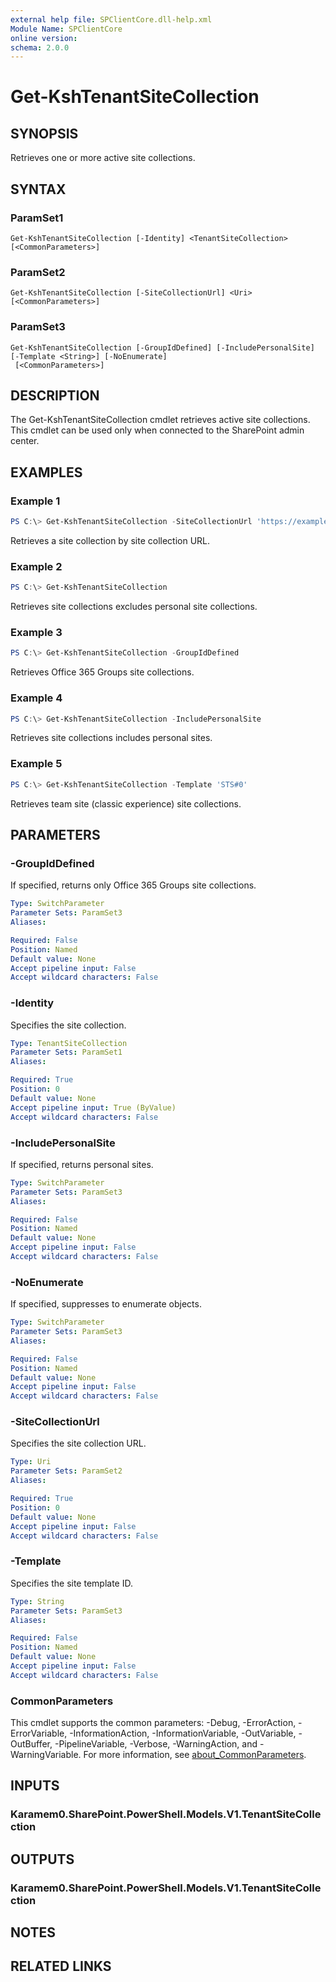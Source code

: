 ```yaml
---
external help file: SPClientCore.dll-help.xml
Module Name: SPClientCore
online version:
schema: 2.0.0
---
```


# Get-KshTenantSiteCollection

## SYNOPSIS
Retrieves one or more active site collections.

## SYNTAX

### ParamSet1
```
Get-KshTenantSiteCollection [-Identity] <TenantSiteCollection> [<CommonParameters>]
```

### ParamSet2
```
Get-KshTenantSiteCollection [-SiteCollectionUrl] <Uri> [<CommonParameters>]
```

### ParamSet3
```
Get-KshTenantSiteCollection [-GroupIdDefined] [-IncludePersonalSite] [-Template <String>] [-NoEnumerate]
 [<CommonParameters>]
```

## DESCRIPTION
The Get-KshTenantSiteCollection cmdlet retrieves active site collections.
This cmdlet can be used only when connected to the SharePoint admin center.

## EXAMPLES

### Example 1
```powershell
PS C:\> Get-KshTenantSiteCollection -SiteCollectionUrl 'https://example.sharepoint.com/sites/hub'
```

Retrieves a site collection by site collection URL.

### Example 2
```powershell
PS C:\> Get-KshTenantSiteCollection
```

Retrieves site collections excludes personal site collections.

### Example 3
```powershell
PS C:\> Get-KshTenantSiteCollection -GroupIdDefined
```

Retrieves Office 365 Groups site collections.

### Example 4
```powershell
PS C:\> Get-KshTenantSiteCollection -IncludePersonalSite
```

Retrieves site collections includes personal sites.

### Example 5
```powershell
PS C:\> Get-KshTenantSiteCollection -Template 'STS#0'
```

Retrieves team site (classic experience) site collections.

## PARAMETERS

### -GroupIdDefined
If specified, returns only Office 365 Groups site collections.

```yaml
Type: SwitchParameter
Parameter Sets: ParamSet3
Aliases:

Required: False
Position: Named
Default value: None
Accept pipeline input: False
Accept wildcard characters: False
```

### -Identity
Specifies the site collection.

```yaml
Type: TenantSiteCollection
Parameter Sets: ParamSet1
Aliases:

Required: True
Position: 0
Default value: None
Accept pipeline input: True (ByValue)
Accept wildcard characters: False
```

### -IncludePersonalSite
If specified, returns personal sites.

```yaml
Type: SwitchParameter
Parameter Sets: ParamSet3
Aliases:

Required: False
Position: Named
Default value: None
Accept pipeline input: False
Accept wildcard characters: False
```

### -NoEnumerate
If specified, suppresses to enumerate objects.

```yaml
Type: SwitchParameter
Parameter Sets: ParamSet3
Aliases:

Required: False
Position: Named
Default value: None
Accept pipeline input: False
Accept wildcard characters: False
```

### -SiteCollectionUrl
Specifies the site collection URL.

```yaml
Type: Uri
Parameter Sets: ParamSet2
Aliases:

Required: True
Position: 0
Default value: None
Accept pipeline input: False
Accept wildcard characters: False
```

### -Template
Specifies the site template ID.

```yaml
Type: String
Parameter Sets: ParamSet3
Aliases:

Required: False
Position: Named
Default value: None
Accept pipeline input: False
Accept wildcard characters: False
```

### CommonParameters
This cmdlet supports the common parameters: -Debug, -ErrorAction, -ErrorVariable, -InformationAction, -InformationVariable, -OutVariable, -OutBuffer, -PipelineVariable, -Verbose, -WarningAction, and -WarningVariable. For more information, see [about_CommonParameters](http://go.microsoft.com/fwlink/?LinkID=113216).

## INPUTS

### Karamem0.SharePoint.PowerShell.Models.V1.TenantSiteCollection

## OUTPUTS

### Karamem0.SharePoint.PowerShell.Models.V1.TenantSiteCollection

## NOTES

## RELATED LINKS
